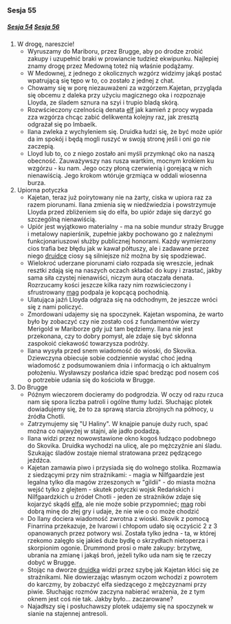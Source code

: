 ### Sesja 55
##### [Sesja 54](#sesja-054) [Sesja 56](#sesja-056)
1. W drogę, nareszcie!
    - Wyruszamy do Mariboru, przez Brugge, aby po drodze zrobić zakupy i uzupełnić braki w prowiancie tudzież ekwipunku. Najlepiej znamy drogę przez Medowną toteż nią właśnie podążamy.
    - W Medownej, z jednego z okolicznych wzgórz widzimy jakąś postać wpatrującą się tępo w to, co zostało z jednej z chat. 
    - Chowamy się w porę niezauważeni za wzgórzem.Kajetan, przygląda się obcemu z daleka przy użyciu magicznego oka i rozpoznaje Lloyda, ze śladem sznura na szyi i trupio bladą skórą.
    - Rozwścieczony czelnością denata [elf](Kajetan) jak kamień z procy wypada zza wzgórza chcąc zabić delikwenta kolejny raz, jak zresztą odgrażał się po Imbaelk.
    - Ilana zwleka z wychyleniem się. Druidka łudzi się, że być może upiór da im spokój i będą mogli ruszyć w swoją stronę jeśli i oni go nie zaczepią.
    - Lloyd lub to, co z niego zostało ani myśli przymknąć oko na naszą obecność. Zauważywszy nas rusza wartkim, mocnym krokiem ku wzgórzu - ku nam. Jego oczy płoną czerwienią i gorejącą w nich nienawiścią. Jego krokom wtóruje grzmiąca w oddali wiosenna burza.
2. Upiorna potyczka
    - Kajetan, teraz już poirytowany nie na żarty, ciska w upiora raz za razem piorunami. Ilana zmienia się w niedźwiedzia i powstrzymuje Lloyda przed zbliżeniem się do elfa, bo upiór zdaje się darzyć go szczególną nienawiścią.
    - Upiór jest wyjątkowo materialny - ma na sobie mundur straży Brugge i metalowy napierśnik, zupełnie jakby pochowano go z należnymi funkcjonariuszowi służby publicznej honorami. Każdy wymierzony cios trafia bez błędu jak w kawał półtuszy, ale i zadawane przez niego [druidce](Ilana) ciosy są silniejsze niż można by się spodziewać.
    - Wielokroć uderzane piorunami ciało rozpada się wreszcie, jednak resztki zdają się na naszych oczach składać do kupy i zrastać, jakby sama siła czystej nienawiści, niczym aurą otaczała denata. Rozrzucamy kości jeszcze kilka razy nim rozwścieczony i sfrustrowany [mag](Kajetan) podpala je kopcącą pochodnią.
    - Ulatująca jaźń Lloyda odgraża się na odchodnym, że jeszcze wróci się z nami policzyć.
    - Zmordowani udajemy się na spoczynek. Kajetan wspomina, że warto było by zobaczyć czy nie zostało coś z fundamentów wierzy Merigold w Mariborze gdy już tam będziemy. Ilana nie jest przekonana, czy to dobry pomysł, ale zdaje się być skłonna zaspokoić ciekawość towarzysza podróży. 
    - Ilana wysyła przed snem wiadomość do wioski, do Skovika. Dziewczyna obiecuje sobie codziennie wysłać choć jedną wiadomość z podsumowaniem dnia i informacją o ich aktualnym położeniu. Wysławszy posłańca idzie spać bredząc pod nosem coś o potrzebie udania się do kościoła w Brugge.
3. Do Brugge
    - Późnym wieczorem docieramy do podgrodzia. W oczy od razu rzuca nam się spora liczba patroli i ogólne tłumy ludzi. Słuchając plotek dowiadujemy się, że to za sprawą starcia zbrojnych na północy, u źródła Chotli.
    - Zatrzymujemy się "U Haliny". W knajpie panuje duży ruch, spać można co najwyżej w stajni, ale jadło podadzą.
    - Ilana widzi przez nowowstawione okno kogoś łudząco podobnego do Skovika. Druidka wychodzi na ulicę, ale po mężczyźnie ani śladu. Szukając śladów zostaje niemal stratowana przez pędzącego jeźdźca.
    - Kajetan zamawia piwo i przysiada się do wolnego stolika. Rozmawia z siedzącymi przy nim strażnikami:
            - magia w Nilfgaardzie jest legalna tylko dla magów zrzeszonych w "gildii"
            - do miasta można wejść tylko z glejtem - skutek potyczki wojsk Redańskich i Nilfgaardzkich u źródeł Chotli
            - jeden ze strażników zdaje się kojarzyć skądś [elfa](Kajetan), ale nie może sobie przypomnieć; [mag](Kajetan) robi dobrą minę do złej gry i udaje, że nie wie o co może chodzić
    - Do Ilany dociera wiadomość zwrotna z wioski. Skovik z pomocą Finarrina przekazuje, że Ivarowi i chłopom udało się oczyścić 2 z 3 opanowanych przez potwory wsi. Została tylko jedna - ta, w której rzekomo zalęgło się jakieś duże bydlę o skrzydłach nietoperza i skorpionim ogonie. Drummond prosi o małe zakupy: brzytwę, ubrania na zmianę i jakąś broń, jeżeli tylko uda nam się te rzeczy dobyć w Brugge.
    - Stojąc na dworze [druidka](Ilana) widzi przez szybę jak Kajetan kłóci się ze strażnikami. Nie dowierzając własnym oczom wchodzi z powrotem do karczmy, by zobaczyć elfa siedzącego z mężczyznami przy piwie. Słuchając rozmów zaczyna nabierać wrażenia, że z tym oknem jest coś nie tak. Jakby było... zaczarowane?
    - Najadłszy się i posłuchawszy plotek udajemy się na spoczynek w sianie na stajennej antresoli.